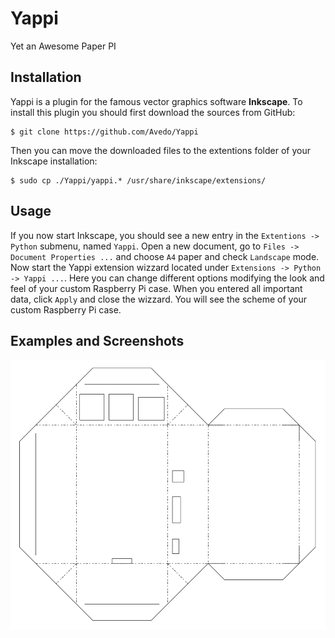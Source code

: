 # Yappi

Yet an Awesome Paper PI

## Installation

Yappi is a plugin for the famous vector graphics software **Inkscape**. To install this plugin you should first download the sources from GitHub:

    $ git clone https://github.com/Avedo/Yappi

Then you can move the downloaded files to the extentions folder of your Inkscape installation:

    $ sudo cp ./Yappi/yappi.* /usr/share/inkscape/extensions/

## Usage

If you now start Inkscape, you should see a new entry in the `Extentions -> Python` submenu, named `Yappi`. Open a new document, go to `Files -> Document Properties ...` and choose `A4` paper and check `Landscape` mode. Now start the Yappi extension wizzard located under `Extensions -> Python -> Yappi ...`. Here you can change different options modifying the look and feel of your custom Raspberry Pi case. When you entered all important data, click `Apply` and close the wizzard. You will see the scheme of your custom Raspberry Pi case.

## Examples and Screenshots

![](./yappi-case.png)
